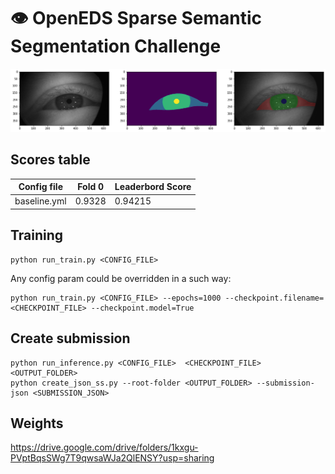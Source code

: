 # 👁 OpenEDS Sparse Semantic Segmentation Challenge

![baseline-out](figs/baseline-out.png)

## Scores table
Config file | Fold 0 | Leaderbord Score
-|-|-
baseline.yml | 0.9328 | 0.94215

## Training
```
python run_train.py <CONFIG_FILE> 
```
Any config param could be overridden in a such way:
```
python run_train.py <CONFIG_FILE> --epochs=1000 --checkpoint.filename=<CHECKPOINT_FILE> --checkpoint.model=True
```


## Create submission
```
python run_inference.py <CONFIG_FILE>  <CHECKPOINT_FILE> <OUTPUT_FOLDER>
python create_json_ss.py --root-folder <OUTPUT_FOLDER> --submission-json <SUBMISSION_JSON>
```

## Weights
https://drive.google.com/drive/folders/1kxgu-PVptBqsSWg7T9qwsaWJa2QlENSY?usp=sharing